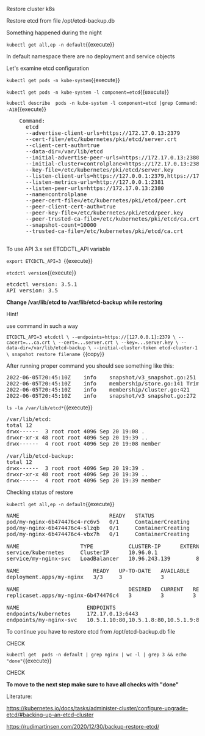Restore cluster k8s

Restore etcd from file /opt/etcd-backup.db


Something happened during the night

`kubectl get all,ep -n default`{{execute}}

In default namespace there are no deployment and service objects

Let's examine etcd configuration 

`kubectl get pods -n kube-system`{{execute}}

`kubectl get pods -n kube-system -l component=etcd`{{execute}}

`kubectl describe  pods -n kube-system -l component=etcd |grep Command: -A18`{{execute}}

<pre>
    Command:
      etcd
      --advertise-client-urls=https://172.17.0.13:2379
      --cert-file=/etc/kubernetes/pki/etcd/server.crt
      --client-cert-auth=true
      --data-dir=/var/lib/etcd
      --initial-advertise-peer-urls=https://172.17.0.13:2380
      --initial-cluster=controlplane=https://172.17.0.13:2380
      --key-file=/etc/kubernetes/pki/etcd/server.key
      --listen-client-urls=https://127.0.0.1:2379,https://172.17.0.13:2379
      --listen-metrics-urls=http://127.0.0.1:2381
      --listen-peer-urls=https://172.17.0.13:2380
      --name=controlplane
      --peer-cert-file=/etc/kubernetes/pki/etcd/peer.crt
      --peer-client-cert-auth=true
      --peer-key-file=/etc/kubernetes/pki/etcd/peer.key
      --peer-trusted-ca-file=/etc/kubernetes/pki/etcd/ca.crt
      --snapshot-count=10000
      --trusted-ca-file=/etc/kubernetes/pki/etcd/ca.crt

</pre>

To use API 3.x set ETCDCTL_API variable

`export ETCDCTL_API=3 `{{execute}}

`etcdctl version`{{execute}}

<pre>
etcdctl version: 3.5.1
API version: 3.5
</pre>

**Change /var/lib/etcd to /var/lib/etcd-backup while restoring** 

Hint!

use command in such a way

`ETCDCTL_API=3 etcdctl \
  --endpoints=https://[127.0.0.1]:2379 \
  --cacert=...ca.crt \
  --cert=...server.crt \
  --key=...server.key \
  --data-dir=/var/lib/etcd-backup \
  --initial-cluster-token etcd-cluster-1 \
  snapshot restore filename
  `{{copy}}

After running proper command you should see something like this:

<pre>
2022-06-05T20:45:10Z    info    snapshot/v3_snapshot.go:251     restoring snapshot      {"path": "/opt/etcd-backup.db", "wal-dir": "/var/lib/etcd-backup/member/wal", "data-dir": "/var/lib/etcd-backup", "snap-dir": "/var/lib/etcd-backup/member/snap", "stack": "go.etcd.io/etcd/etcdutl/v3/snapshot.(*v3Manager).Restore\n\t/tmp/etcd-release-3.5.1/etcd/release/etcd/etcdutl/snapshot/v3_snapshot.go:257\ngo.etcd.io/etcd/etcdutl/v3/etcdutl.SnapshotRestoreCommandFunc\n\t/tmp/etcd-release-3.5.1/etcd/release/etcd/etcdutl/etcdutl/snapshot_command.go:147\ngo.etcd.io/etcd/etcdctl/v3/ctlv3/command.snapshotRestoreCommandFunc\n\t/tmp/etcd-release-3.5.1/etcd/release/etcd/etcdctl/ctlv3/command/snapshot_command.go:128\ngithub.com/spf13/cobra.(*Command).execute\n\t/home/remote/sbatsche/.gvm/pkgsets/go1.16.3/global/pkg/mod/github.com/spf13/cobra@v1.1.3/command.go:856\ngithub.com/spf13/cobra.(*Command).ExecuteC\n\t/home/remote/sbatsche/.gvm/pkgsets/go1.16.3/global/pkg/mod/github.com/spf13/cobra@v1.1.3/command.go:960\ngithub.com/spf13/cobra.(*Command).Execute\n\t/home/remote/sbatsche/.gvm/pkgsets/go1.16.3/global/pkg/mod/github.com/spf13/cobra@v1.1.3/command.go:897\ngo.etcd.io/etcd/etcdctl/v3/ctlv3.Start\n\t/tmp/etcd-release-3.5.1/etcd/release/etcd/etcdctl/ctlv3/ctl.go:107\ngo.etcd.io/etcd/etcdctl/v3/ctlv3.MustStart\n\t/tmp/etcd-release-3.5.1/etcd/release/etcd/etcdctl/ctlv3/ctl.go:111\nmain.main\n\t/tmp/etcd-release-3.5.1/etcd/release/etcd/etcdctl/main.go:59\nruntime.main\n\t/home/remote/sbatsche/.gvm/gos/go1.16.3/src/runtime/proc.go:225"}
2022-06-05T20:45:10Z    info    membership/store.go:141 Trimming membership information from the backend...
2022-06-05T20:45:10Z    info    membership/cluster.go:421       added member    {"cluster-id": "baab7a14613665bb", "local-member-id": "0", "added-peer-id": "77fb14b13d7590f7", "added-peer-peer-urls": ["http://localhost:2380"]}
2022-06-05T20:45:10Z    info    snapshot/v3_snapshot.go:272     restored snapshot       {"path": "/opt/etcd-backup.db", "wal-dir": "/var/lib/etcd-backup/member/wal", "data-dir": "/var/lib/etcd-backup", "snap-dir": "/var/lib/etcd-backup/member/snap"}
</pre>


`ls -la /var/lib/etcd*`{{execute}}

<pre>
/var/lib/etcd:
total 12
drwx------  3 root root 4096 Sep 20 19:08 .
drwxr-xr-x 48 root root 4096 Sep 20 19:39 ..
drwx------  4 root root 4096 Sep 20 19:08 member

/var/lib/etcd-backup:
total 12
drwx------  3 root root 4096 Sep 20 19:39 .
drwxr-xr-x 48 root root 4096 Sep 20 19:39 ..
drwx------  4 root root 4096 Sep 20 19:39 member
</pre>



Checking status of restore

`kubectl get all,ep -n default`{{execute}}

<pre>
NAME                            READY   STATUS              RESTARTS   AGE
pod/my-nginx-6b474476c4-rc6v5   0/1     ContainerCreating   0          43m
pod/my-nginx-6b474476c4-slzqb   0/1     ContainerCreating   0          43m
pod/my-nginx-6b474476c4-vbx7h   0/1     ContainerCreating   0          43m

NAME                   TYPE           CLUSTER-IP      EXTERNAL-IP   PORT(S)        AGE
service/kubernetes     ClusterIP      10.96.0.1       <none>        443/TCP        47m
service/my-nginx-svc   LoadBalancer   10.96.243.139   <pending>     80:30364/TCP   46m

NAME                       READY   UP-TO-DATE   AVAILABLE   AGE
deployment.apps/my-nginx   3/3     3            3           46m

NAME                                  DESIRED   CURRENT   READY   AGE
replicaset.apps/my-nginx-6b474476c4   3         3         3       46m

NAME                     ENDPOINTS                              AGE
endpoints/kubernetes     172.17.0.13:6443                       47m
endpoints/my-nginx-svc   10.5.1.10:80,10.5.1.8:80,10.5.1.9:80   46m
</pre>

To continue you have to restore etcd from /opt/etcd-backup.db file


CHECK

`kubectl get  pods -n default | grep nginx | wc -l | grep 3 && echo "done"`{{execute}}

CHECK

**To move to the next step make sure to have all checks with "done"**


Literature:

https://kubernetes.io/docs/tasks/administer-cluster/configure-upgrade-etcd/#backing-up-an-etcd-cluster

https://rudimartinsen.com/2020/12/30/backup-restore-etcd/








